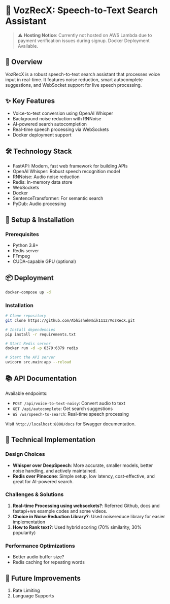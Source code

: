 # 🎤 VozRecX: Speech-to-Text Search Assistant

> ⚠️ **Hosting Notice**: Currently not hosted on AWS Lambda due to payment verification issues during signup. Docker Deployment Available.

## 📌 Overview
VozRecX is a robust speech-to-text search assistant that processes voice input in real-time. It features noise reduction, smart autocomplete suggestions, and WebSocket support for live speech processing.

## ✨ Key Features
- Voice-to-text conversion using OpenAI Whisper
- Background noise reduction with RNNoise
- AI-powered search autocompletion
- Real-time speech processing via WebSockets
- Docker deployment support

## 🛠️ Technology Stack
- FastAPI: Modern, fast web framework for building APIs
- OpenAI Whisper: Robust speech recognition model
- RNNoise: Audio noise reduction
- Redis: In-memory data store
- WebSockets
- Docker
- SentenceTransformer: For semantic search
- PyDub: Audio processing

## 🚀 Setup & Installation

### Prerequisites
- Python 3.8+
- Redis server
- FFmpeg
- CUDA-capable GPU (optional)

## 📦 Deployment
```bash
docker-compose up -d
```

### Installation
```bash
# Clone repository
git clone https://github.com/AbhishekNaik1112/VozRecX.git

# Install dependencies
pip install -r requirements.txt

# Start Redis server
docker run -d -p 6379:6379 redis

# Start the API server
uvicorn src.main:app --reload
```

## 📚 API Documentation
Available endpoints:
- `POST /api/voice-to-text-noisy`: Convert audio to text
- `GET /api/autocomplete`: Get search suggestions
- `WS /ws/speech-to-search`: Real-time speech processing

Visit `http://localhost:8000/docs` for Swagger documentation.

## 🔧 Technical Implementation

### Design Choices
- **Whisper over DeepSpeech**: More accurate, smaller models, better noise handling, and actively maintained.  
- **Redis over Pinecone**: Simple setup, low latency, cost-effective, and great for AI-powered search.

### Challenges & Solutions
1. **Real-time Processing using websockets?**: Referred Github, docs and fastapi+ws example codes and some videos. 
2. **Choice in Noise Reduction Library?**: Used noisereduce library for easier implementation
3. **How to Rank text?**: Used hybrid scoring (70% similarity, 30% popularity)

### Performance Optimizations
- Better audio buffer size?
- Redis caching for repeating words

## 🔮 Future Improvements
1. Rate Limiting
2. Language Supports
